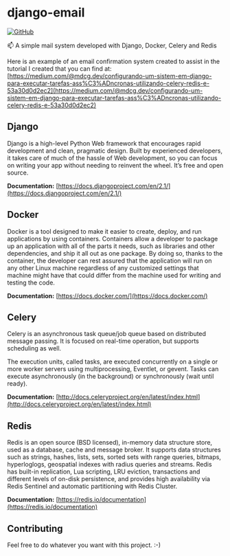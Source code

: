 # django-email

[![GitHub](https://img.shields.io/github/license/mashape/apistatus.svg)](https://github.com/mdcg/django-email/blob/master/LICENSE)

:mailbox: A simple mail system developed with Django, Docker, Celery and Redis

Here is an example of an email confirmation system created to assist in the tutorial I created that you can find at: [https://medium.com/@mdcg.dev/configurando-um-sistem-em-django-para-executar-tarefas-ass%C3%ADncronas-utilizando-celery-redis-e-53a30d0d2ec2](https://medium.com/@mdcg.dev/configurando-um-sistem-em-django-para-executar-tarefas-ass%C3%ADncronas-utilizando-celery-redis-e-53a30d0d2ec2)

## Django

Django is a high-level Python Web framework that encourages rapid development and clean, pragmatic design. Built by experienced developers, it takes care of much of the hassle of Web development, so you can focus on writing your app without needing to reinvent the wheel. It’s free and open source.

**Documentation:** [https://docs.djangoproject.com/en/2.1/](https://docs.djangoproject.com/en/2.1/)

## Docker

Docker is a tool designed to make it easier to create, deploy, and run applications by using containers. Containers allow a developer to package up an application with all of the parts it needs, such as libraries and other dependencies, and ship it all out as one package. By doing so, thanks to the container, the developer can rest assured that the application will run on any other Linux machine regardless of any customized settings that machine might have that could differ from the machine used for writing and testing the code.

**Documentation:** [https://docs.docker.com/](https://docs.docker.com/)

## Celery

Celery is an asynchronous task queue/job queue based on distributed message passing.	It is focused on real-time operation, but supports scheduling as well.

The execution units, called tasks, are executed concurrently on a single or more worker servers using multiprocessing, Eventlet,	or gevent. Tasks can execute asynchronously (in the background) or synchronously (wait until ready).

**Documentation:** [http://docs.celeryproject.org/en/latest/index.html](http://docs.celeryproject.org/en/latest/index.html)

## Redis

Redis is an open source (BSD licensed), in-memory data structure store, used as a database, cache and message broker. It supports data structures such as strings, hashes, lists, sets, sorted sets with range queries, bitmaps, hyperloglogs, geospatial indexes with radius queries and streams. Redis has built-in replication, Lua scripting, LRU eviction, transactions and different levels of on-disk persistence, and provides high availability via Redis Sentinel and automatic partitioning with Redis Cluster.

**Documentation:** [https://redis.io/documentation](https://redis.io/documentation)

## Contributing

Feel free to do whatever you want with this project. :-)